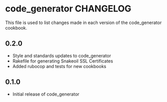 code_generator CHANGELOG
========================
This file is used to list changes made in each version of the
code_generator cookbook.

0.2.0
-----
- Style and standards updates to code_generator
- Rakefile for generating Snakeoil SSL Certificates
- Added rubocop and tests for new cookbooks


0.1.0
-----
- Initial release of code_generator


